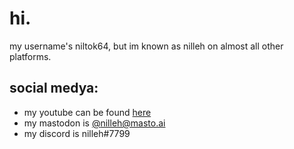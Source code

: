 # hi.
my username's niltok64, but im known as nilleh on almost all other platforms.<br>
## social medya:
- my youtube can be found [here](https://www.youtube.com/@nilleh)
- my mastodon is [@nilleh@masto.ai](https://masto.ai/@nilleh)
- my discord is nilleh#7799

<!---
niltok64/niltok64 is a ✨ special ✨ repository because its `README.md` (this file) appears on your GitHub profile.
You can click the Preview link to take a look at your changes.
--->

